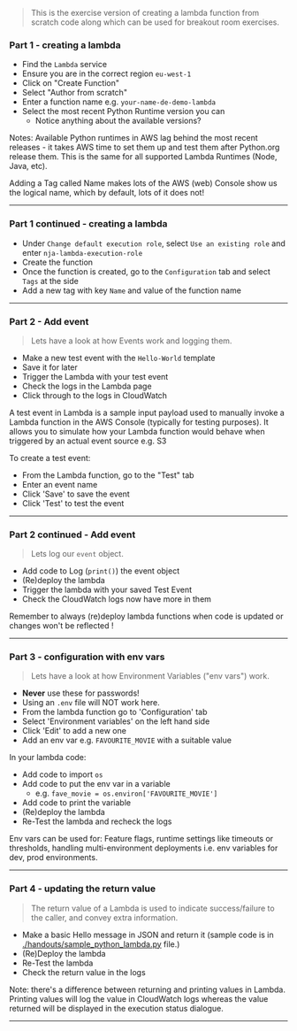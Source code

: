 > This is the exercise version of creating a lambda function from scratch code along which can be used for breakout room exercises.

### Part 1 - creating a lambda

- Find the `Lambda` service
- Ensure you are in the correct region `eu-west-1`
- Click on "Create Function"
- Select "Author from scratch"
- Enter a function name e.g. `your-name-de-demo-lambda`
- Select the most recent Python Runtime version you can
    - Notice anything about the available versions?

Notes:
Available Python runtimes in AWS lag behind the most recent releases - it takes AWS time to set them up and test them after Python.org release them. This is the same for all supported Lambda Runtimes (Node, Java, etc).

Adding a Tag called Name makes lots of the AWS (web) Console show us the logical name, which by default, lots of it does not!

---

### Part 1 continued - creating a lambda

- Under `Change default execution role`, select `Use an existing role` and enter `nja-lambda-execution-role`
- Create the function
- Once the function is created, go to the `Configuration` tab and select `Tags` at the side
- Add a new tag with key `Name` and value of the function name

---

### Part 2 - Add event

> Lets have a look at how Events work and logging them.

- Make a new test event with the `Hello-World` template
- Save it for later
- Trigger the Lambda with your test event
- Check the logs in the Lambda page
- Click through to the logs in CloudWatch

A test event in Lambda is a sample input payload used to manually invoke a Lambda function in the AWS Console (typically for testing purposes). It allows you to simulate how your Lambda function would behave when triggered by an actual event source e.g. S3

To create a test event:

- From the Lambda function, go to the "Test" tab
- Enter an event name
- Click 'Save' to save the event
- Click 'Test' to test the event

---

### Part 2 continued - Add event

> Lets log our `event` object.

- Add code to Log (`print()`) the event object
- (Re)deploy the lambda
- Trigger the lambda with your saved Test Event
- Check the CloudWatch logs now have more in them

Remember to always (re)deploy lambda functions when code is updated or changes won't be reflected !

---

### Part 3 - configuration with env vars

> Lets have a look at how Environment Variables ("env vars") work.

- **Never** use these for passwords!
- Using an `.env` file will NOT work here.
- From the lambda function go to 'Configuration' tab
- Select 'Environment variables' on the left hand side
- Click 'Edit' to add a new one
- Add an env var e.g. `FAVOURITE_MOVIE` with a suitable value

In your lambda code:

- Add code to import `os`
- Add code to put the env var in a variable
    - e.g. `fave_movie = os.environ['FAVOURITE_MOVIE']`
- Add code to print the variable
- (Re)deploy the lambda
- Re-Test the lambda and recheck the logs

Env vars can be used for: Feature flags, runtime settings like timeouts or thresholds, handling multi-environment deployments i.e. env variables for dev, prod environments.

---

### Part 4 - updating the return value

> The return value of a Lambda is used to indicate success/failure to the caller, and convey extra information.

- Make a basic Hello message in JSON and return it (sample code is in [./handouts/sample_python_lambda.py](./handouts/sample_python_lambda.py) file.)
- (Re)Deploy the lambda
- Re-Test the lambda
- Check the return value in the logs

Note: there's a difference between returning and printing values in Lambda. Printing values will log the value in CloudWatch logs whereas the value returned will be displayed in the execution status dialogue.

---
